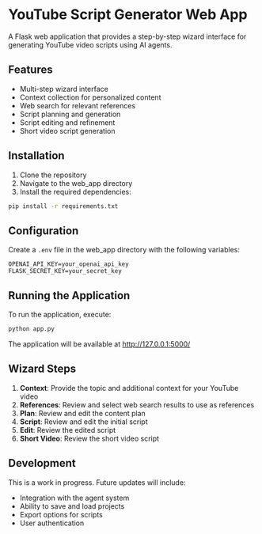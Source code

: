 # YouTube Script Generator Web App

A Flask web application that provides a step-by-step wizard interface for generating YouTube video scripts using AI agents.

## Features

- Multi-step wizard interface
- Context collection for personalized content
- Web search for relevant references
- Script planning and generation
- Script editing and refinement
- Short video script generation

## Installation

1. Clone the repository
2. Navigate to the web_app directory
3. Install the required dependencies:

```bash
pip install -r requirements.txt
```

## Configuration

Create a `.env` file in the web_app directory with the following variables:

```
OPENAI_API_KEY=your_openai_api_key
FLASK_SECRET_KEY=your_secret_key
```

## Running the Application

To run the application, execute:

```bash
python app.py
```

The application will be available at http://127.0.0.1:5000/

## Wizard Steps

1. **Context**: Provide the topic and additional context for your YouTube video
2. **References**: Review and select web search results to use as references
3. **Plan**: Review and edit the content plan
4. **Script**: Review and edit the initial script
5. **Edit**: Review the edited script
6. **Short Video**: Review the short video script

## Development

This is a work in progress. Future updates will include:
- Integration with the agent system
- Ability to save and load projects
- Export options for scripts
- User authentication 